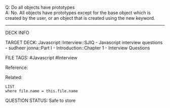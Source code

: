 Q: Do all objects have prototypes  
A: No. All objects have prototypes except for the base object which is created by the user, or an object that is created using the new keyword.
<!--ID: 1693596691574-->

---

DECK INFO

TARGET DECK: Javascript::Interview::SJIQ - Javascript interview questions - sudheer jonna::Part I - Introduction::Chapter 1 - Interview Questions

FILE TAGS: #Javascript #Interview

Reference:

Related:

```dataview
LIST
where file.name = this.file.name
```

QUESTION STATUS: Safe to store